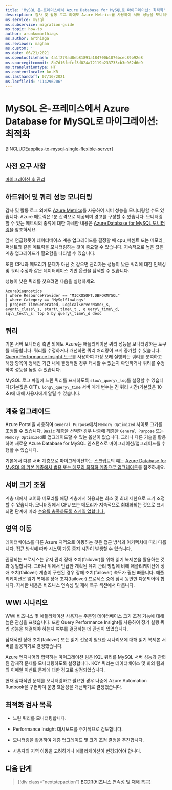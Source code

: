 ```yaml
---
title: 'MySQL 온-프레미스에서 Azure Database for MySQL로 마이그레이션: 최적화'
description: 감사 및 활동 로그 외에도 Azure Metrics를 사용하여 서버 성능을 모니터링할 수도 있습니다.
ms.service: mysql
ms.subservice: migration-guide
ms.topic: how-to
author: arunkumarthiags
ms.author: arthiaga
ms.reviewer: maghan
ms.custom: ''
ms.date: 06/21/2021
ms.openlocfilehash: 4a1f279ad8eb81891a184700b1076bcec89b92e8
ms.sourcegitcommit: 8b7d16fefcf3d024a72119b233733cb3e962d6d9
ms.translationtype: HT
ms.contentlocale: ko-KR
ms.lasthandoff: 07/16/2021
ms.locfileid: "114296206"
---
```

# <a name="migrate-mysql-on-premises-to-azure-database-for-mysql-optimization"></a>MySQL 온-프레미스에서 Azure Database for MySQL로 마이그레이션: 최적화

[!INCLUDE[applies-to-mysql-single-flexible-server](../../includes/applies-to-mysql-single-flexible-server.md)]

## <a name="prerequisites"></a>사전 요구 사항

[마이그레이션 후 관리](10-post-migration-management.md)

## <a name="monitoring-hardware-and-query-performance"></a>하드웨어 및 쿼리 성능 모니터링

감사 및 활동 로그 외에도 [Azure Metrics](../../../azure-monitor/essentials/data-platform-metrics.md)를 사용하여 서버 성능을 모니터링할 수도 있습니다. Azure 메트릭은 1분 간격으로 제공되며 경고를 구성할 수 있습니다. 모니터링할 수 있는 메트릭의 종류에 대한 자세한 내용은 [Azure Database for MySQL 모니터링](../../concepts-monitoring.md)을 참조하세요.

앞서 언급했듯이 데이터베이스 계층 업그레이드를 결정할 때 cpu\_퍼센트 또는 메모리\_퍼센트와 같은 메트릭을 모니터링하는 것이 중요할 수 있습니다. 지속적으로 높은 값은 계층 업그레이드가 필요함을 나타낼 수 있습니다.

또한 CPU와 메모리가 문제가 아닌 것 같으면 관리자는 성능이 낮은 쿼리에 대한 인덱싱 및 쿼리 수정과 같은 데이터베이스 기반 옵션을 탐색할 수 있습니다.

성능이 낮은 쿼리를 찾으려면 다음을 실행하세요.

```
AzureDiagnostics
| where ResourceProvider == "MICROSOFT.DBFORMYSQL"
| where Category == 'MySqlSlowLogs'
| project TimeGenerated, LogicalServerName\_s, 
event\_class\_s, start\_time\_t , q uery\_time\_d, 
sql\_text\_s| top 5 by query\_time\_d desc
```

## <a name="query-performance-insight"></a>쿼리

기본 서버 모니터링 측면 외에도 Azure는 애플리케이션 쿼리 성능을 모니터링하는 도구를 제공합니다. 쿼리를 수정하거나 개선하면 쿼리 처리량이 크게 증가할 수 있습니다. [Query Performance Insight 도구](../../concepts-query-performance-insight.md)를 사용하여 가장 오래 실행되는 쿼리를 분석하고 해당 항목이 정해진 기간 내에 결정적일 경우 캐시할 수 있는지 확인하거나 쿼리를 수정하여 성능을 높일 수 있습니다.

MySQL 로그 파일에 느린 쿼리를 표시하도록 `slow\_query\_log`를 설정할 수 있습니다(기본값은 OFF). `long\_query\_time` 서버 매개 변수는 긴 쿼리 시간(기본값은 10초)에 대해 사용자에게 알릴 수 있습니다.

## <a name="upgrading-the-tier"></a>계층 업그레이드

Azure Portal을 사용하여 `General Purpose`에서 `Memory Optimized` 사이로 크기를 조정할 수 있습니다. `Basic` 계층을 선택한 경우 나중에 계층을 `General Purpose` 또는 `Memory Optimized`로 업그레이드할 수 있는 옵션이 없습니다. 그러나 다른 기술을 활용하여 새로운 Azure Database for MySQL 인스턴스로 마이그레이션/업그레이드를 수행할 수 있습니다.

기본에서 다른 서버 계층으로 마이그레이션하는 스크립트의 예는 [Azure Database for MySQL의 기본 계층에서 범용 또는 메모리 최적화 계층으로 업그레이드](https://techcommunity.microsoft.com/t5/azure-database-for-mysql/upgrade-from-basic-to-general-purpose-or-memory-optimized-tiers/ba-p/830404)를 참조하세요.

## <a name="scale-the-server"></a>서버 크기 조정

계층 내에서 코어와 메모리를 해당 계층에서 허용되는 최소 및 최대 제한으로 크기 조정할 수 있습니다. 모니터링에서 CPU 또는 메모리가 지속적으로 최대화되는 것으로 표시되면 단계에 따라 [수요를 충족하도록 스케일 업합니다.](https://techcommunity.microsoft.com/t5/azure-database-for-mysql/upgrade-from-basic-to-general-purpose-or-memory-optimized-tiers/ba-p/830404)

## <a name="moving-regions"></a>영역 이동

데이터베이스를 다른 Azure 지역으로 이동하는 것은 접근 방식과 아키텍처에 따라 다릅니다. 접근 방식에 따라 시스템 가동 중지 시간이 발생할 수 있습니다.

권장되는 프로세스는 유지 관리 장애 조치(failover)를 위해 읽기 복제본을 활용하는 것과 동일합니다. 그러나 위에서 언급한 계획된 유지 관리 방법에 비해 애플리케이션에 장애 조치(failover) 계층이 구현된 경우 장애 조치(failover) 속도가 훨씬 빠릅니다. 애플리케이션은 읽기 복제본 장애 조치(failover) 프로세스 중에 잠시 동안만 다운되어야 합니다. 자세한 내용은 비즈니스 연속성 및 재해 복구 섹션에서 다룹니다.

## <a name="wwi-scenario"></a>WWI 시나리오

WWI 비즈니스 및 애플리케이션 사용자는 주문형 데이터베이스 크기 조정 기능에 대해 높은 관심을 표했습니다. 또한 Query Performance Insight를 사용하여 장기 실행 쿼리 성능을 해결해야 하는지 여부를 결정하는 데 관심이 있었습니다.

잠재적인 장애 조치(failover) 또는 읽기 전용이 필요한 시나리오에 대해 읽기 복제본 서버를 활용하기로 결정했습니다.

Azure 엔지니어와 협력하는 마이그레이션 팀은 KQL 쿼리를 MySQL 서버 성능과 관련된 잠재적 문제를 모니터링하도록 설정합니다. KQY 쿼리는 데이터베이스 및 회의 팀과의 이메일 이벤트 문제에 대한 경고로 설정되었습니다.

현재 잠재적인 문제를 모니터링하고 필요한 경우 나중에 Azure Automation Runbook을 구현하여 운영 효율성을 개선하기로 결정했습니다.

## <a name="optimization-checklist"></a>최적화 검사 목록

  - 느린 쿼리를 모니터링합니다.

  - Performance Insight 대시보드를 주기적으로 검토합니다.

  - 모니터링을 활용하여 계층 업그레이드 및 크기 조정 결정을 추진합니다.

  - 사용자의 지역 이동을 고려하거나 애플리케이션이 변경되어야 합니다.  


## <a name="next-steps"></a>다음 단계

> [!div class="nextstepaction"]
> [BCDR(비즈니스 연속성 및 재해 복구)](./12-business-continuity-and-disaster-recovery.md)